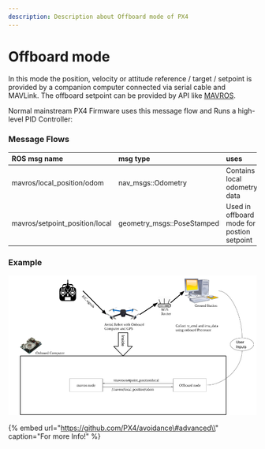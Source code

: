 ```yaml
---
description: Description about Offboard mode of PX4
---
```


# Offboard mode

In this mode the position, velocity or attitude reference / target / setpoint is provided by a companion computer connected via serial cable and MAVLink. The offboard setpoint can be provided by API like [MAVROS](https://github.com/mavlink/mavros).

Normal mainstream PX4  Firmware uses this message flow and Runs a high-level PID Controller:

### Message Flows

| ROS msg name  | msg type | uses |
| :--- | :--- | :--- |
| mavros/local\_position/odom | nav\_msgs::Odometry | Contains local odometry data |
| mavros/setpoint\_position/local | geometry\_msgs::PoseStamped | Used in offboard mode for postion setpoint |

### Example

![](../../.gitbook/assets/untitled-presentation%20%281%29.png)

{% embed url="https://github.com/PX4/avoidance\#advanced\\" caption="For more Info!" %}

